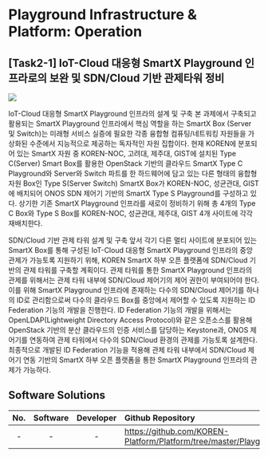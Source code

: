 Playground Infrastructure & Platform: Operation 
================================================
## [Task2-1] IoT-Cloud 대응형 SmartX Playground 인프라로의 보완 및 SDN/Cloud 기반 관제타워 정비

![](https://github.com/KOREN-Platform/Platform/blob/master/Images/2-1.png)

IoT-Cloud 대응형 SmartX Playground 인프라의 설계 및 구축
  본 과제에서 구축되고 활용되는 SmartX Playground 인프라에서 핵심 역할을 하는 SmartX Box (Server 및 Switch)는 미래형 서비스 실증에 필요한 각종 융합형 컴퓨팅/네트워킹 자원들을 가상화된 수준에서 지능적으로 제공하는 독자적인 자원 집합이다. 현재 KOREN에 분포되어 있는 SmartX 자원 중 KOREN-NOC, 고려대, 제주대, GIST에 설치된 Type C(Server) Smart Box를 활용한 OpenStack 기반의 클라우드 SmartX Type C Playground와 Server와 Switch 파트를 한 하드웨어에 담고 있는 다른 형태의 융합형 자원 Box인 Type S(Server Switch) SmartX Box가 KOREN-NOC, 성균관대, GIST에 배치되어 ONOS SDN 제어기 기반의 SmartX Type S Playground를 구성하고 있다. 상기한 기존 SmartX Playground 인프라를 새로이 정비하기 위해 총 4개의 Type C Box와 Type S Box를 KOREN-NOC, 성균관대, 제주대, GIST 4개 사이트에 각각 재배치한다.
  
 SDN/Cloud 기반 관제 타워 설계 및 구축
  앞서 각기 다른 멀티 사이트에 분포되어 있는 SmartX Box를 통해 구성된 IoT-Cloud 대응형 SmartX Playground 인프라의 중앙 관제가 가능토록 지원하기 위해, KOREN SmartX 하부 오픈 플랫폼에 SDN/Cloud 기반의 관제 타워를 구축할 계획이다. 관제 타워를 통한 SmartX Playground 인프라의 관제를 위해서는 관제 타워 내부에 SDN/Cloud 제어기의 제어 권한이 부여되어야 한다. 이를 위해 SmartX Playground 인프라에 존재하는 다수의 SDN/Cloud 제어기를 하나의 ID로 관리함으로써 다수의 클라우드 Box를 중앙에서 제어할 수 있도록 지원하는 ID Federation 기능의 개발을 진행한다. ID Federation 기능의 개발을 위해서는 OpenLDAP(Lightweight Directory Access Protocol)와 같은 오픈소스를 활용해 OpenStack 기반의 분산 클라우드의 인증 서비스를 담당하는 Keystone과, ONOS 제어기를 연동하여 관제 타워에서 다수의 SDN/Cloud 환경의 관제를 가능토록 설계한다. 최종적으로 개발된 ID Federation 기능을 적용해 관제 타워 내부에서 SDN/Cloud 제어기 연동 기반의 SmartX 하부 오픈 플랫폼을 통한 SmartX Playground 인프라의 관제가 가능하다.
  
Software Solutions
----------------------------
| No. | Software | Developer | Github Repository |
|:---:|:---:|:---:|:---------------|
| -   | - | - |https://github.com/KOREN-Platform/Platform/tree/master/Playground_Infra_Platform_Operation|

